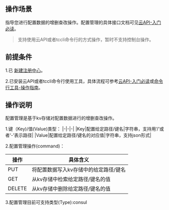 ## 操作场景
指导您进行配置数据的增删查改操作。配置管理的具体接口文档可见[云API-入门必读](https://cloud.tencent.com/document/product/1364/54616)。
> 支持使用云API或者tccli命令行的方式操作，暂时不支持控制台操作。


## 前提条件
1.已 [新建注册中心](https://cloud.tencent.com/document/product/1364/52746)。

2.已安装云API或者tccli命令行使用工具，具体流程可参考[云API-入门必读](https://cloud.tencent.com/document/product/1278/46696)或[命令行工具-操作指南](https://cloud.tencent.com/document/product/440/39027)。

## 操作说明

配置管理是基于kv存储对配置数据进行的增删查改操作。

1.键（Key)/值(Value)类型：
|-|-|-|
|Key|配置给定路径/键名|字符串，支持用‘/’或者‘-’表示路径|
|Value|配置给定路径/键名的对应值|字符串，支持json形式|

2.配置管理操作(command)：

|操作|具体含义|
|-|-|
|PUT|将配置数据写入kv存储中的给定路径/键名|
|GET|从kv存储中检索给定路径/键名的值|
|DELETE|从kv存储中删除给定路径/键名的值|

3.配置管理目前可支持类型(Type):consul




